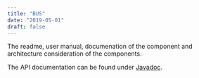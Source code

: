 ```yaml
---
title: "BUS"
date: "2019-05-01"
draft: false
---
```


The readme, user manual, documenation of the component and architecture consideration of the components.

The API documentation can be found under [Javadoc](/bus/api-bus/index.html).  


